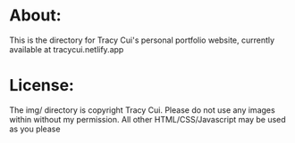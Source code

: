 # About:

This is the directory for Tracy Cui's personal portfolio website, currently available at tracycui.netlify.app

# License:

The img/ directory is copyright Tracy Cui. Please do not use any images within without my permission.
All other HTML/CSS/Javascript may be used as you please
